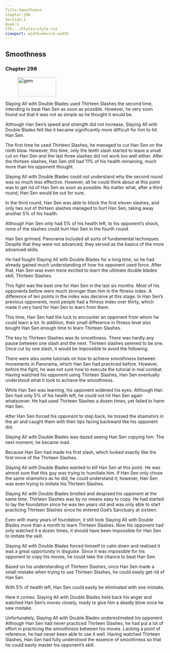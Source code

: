 ```yaml
---
Title:Smoothness 
Chapter:298 
Section:1 
Book:1 
CSS:../Styles/style.css 
viewport: width=device-width
---
```

  
## Smoothness
### Chapter 298
  
<figure>
	<img src="../Images/gem.gif" alt="gem" id="gem" width="120" height="60" />
</figure>
  

  
Slaying All with Double Blades used Thirteen Slashes the second time, intending to beat Han Sen as soon as possible. However, he very soon found out that it was not as simple as he thought it would be.

Although Han Sen’s speed and strength did not increase, Slaying All with Double Blades felt like it became significantly more difficult for him to hit Han Sen.

The first time he used Thirteen Slashes, he managed to cut Han Sen on the ninth blow. However, this time, only the tenth slash started to leave a small cut on Han Sen and the last three slashes did not work too well either. After the thirteen slashes, Han Sen still had 11% of his health remaining, much more than his opponent thought.

Slaying All with Double Blades could not understand why the second round was so much less effective. However, all he could think about at this point was to get rid of Han Sen as soon as possible. No matter what, after a third round, Han Sen would be out for sure.

In the third round, Han Sen was able to block the first eleven slashes, and only two out of thirteen slashes managed to hurt Han Sen, taking away another 5% of his health.

Although Han Sen only had 5% of his health left, to his opponent’s shock, none of the slashes could hurt Han Sen in the fourth round.

Han Sen grinned. Panorama included all sorts of fundamental techniques. Despite that they were not advanced, they served as the basics of the more advanced skills.

He had fought Slaying All with Double Blades for a long time, so he had already gained much understanding of how his opponent used force. After that, Han Sen was even more excited to learn the ultimate double blades skill, Thirteen Slashes.

This fight was the best one for Han Sen in the last six months. Most of his opponents before were much stronger than him in the fitness index. A difference of ten points in the index was decisive at this stage. In Han Sen’s previous opponents, most people had a fitness index over thirty, which made it very hard for Han Sen to learn from them.

This time, Han Sen had the luck to encounter an opponent from whom he could learn a lot. In addition, their small difference in fitness level also bought Han Sen enough time to learn Thirteen Slashes.

The key to Thirteen Slashes was its smoothness. There was hardly any pause between one slash and the next. Thirteen slashes seemed to be one. Once cut by one slash, it would be impossible to avoid the following.

There were also some tutorials on how to achieve smoothness between movements in Panorama, which Han Sen had practiced before. However, before the fight, he was not sure how to execute the tutorial in real combat. Having watched his opponent using Thirteen Slashes, Han Sen eventually understood what it took to achieve the smoothness.

While Han Sen was learning, his opponent widened his eyes. Although Han Sen had only 5% of his health left, he could not hit Han Sen again whatsoever. He had used Thirteen Slashes a dozen times, yet failed to harm Han Sen.

After Han Sen forced his opponent to step back, he tossed the shamshirs in the air and caught them with their tips facing backward like his opponent did.

Slaying All with Double Blades was dazed seeing Han Sen copying him. The next moment, he became mad.

Because Han Sen had made his first slash, which looked exactly like the first move of the Thirteen Slashes.

Slaying All with Double Blades wanted to kill Han Sen at this point. He was almost sure that this guy was trying to humiliate him. If Han Sen only chose the same shamshirs as he did, he could understand it; however, Han Sen was even trying to imitate his Thirteen Slashes.

Slaying All with Double Blades bristled and despised his opponent at the same time. Thirteen Slashes was by no means easy to copy. He had started to lay the foundation since he was ten years old and was only able to start practicing Thirteen Slashes since he entered God’s Sanctuary at sixteen.

Even with many years of foundation, it still took Slaying All with Double Blades more than a month to learn Thirteen Slashes. Now his opponent had only watched it a dozen times, it should have been impossible for Han Sen to imitate the skill.

Slaying All with Double Blades forced himself to calm down and realized it was a great opportunity in disguise. Since it was impossible for his opponent to copy his moves, he could take the chance to beat Han Sen.

Based on his understanding of Thirteen Slashes, once Han Sen made a small mistake when trying to use Thirteen Slashes, he could easily get rid of Han Sen.

With 5% of health left, Han Sen could easily be eliminated with one mistake.

Here it comes. Slaying All with Double Blades held back his anger and watched Han Sen’s moves closely, ready to give him a deadly blow once he saw mistake.

Unfortunately, Slaying All with Double Blades underestimated his opponent. Although Han Sen had never practiced Thirteen Slashes, he had put a lot of effort in practicing the smoothness between his moves. Lacking a point of reference, he had never been able to use it well. Having watched Thirteen Slashes, Han Sen had fully understood the essence of smoothness so that he could easily master his opponent’s skill.